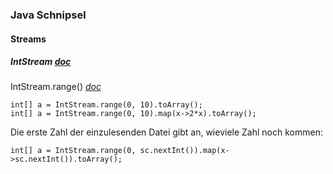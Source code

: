 ### Java Schnipsel


#### Streams

##### IntStream _[doc](https://docs.oracle.com/javase/8/docs/api/java/util/stream/IntStream.html)_

IntStream.range()  _[doc](https://docs.oracle.com/javase/8/docs/api/java/util/stream/IntStream.html#range-int-int-)_

```
int[] a = IntStream.range(0, 10).toArray();
int[] a = IntStream.range(0, 10).map(x->2*x).toArray();
```

Die erste Zahl der einzulesenden Datei gibt an, wieviele Zahl noch kommen:
```
int[] a = IntStream.range(0, sc.nextInt()).map(x->sc.nextInt()).toArray();
```